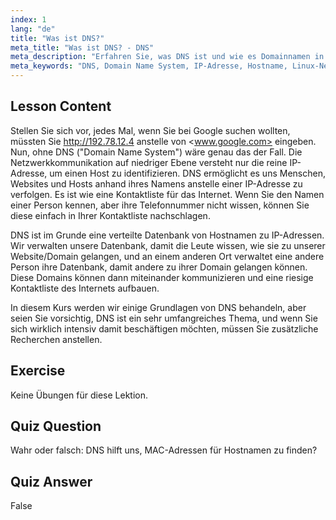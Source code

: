 ```yaml
---
index: 1
lang: "de"
title: "Was ist DNS?"
meta_title: "Was ist DNS? - DNS"
meta_description: "Erfahren Sie, was DNS ist und wie es Domainnamen in IP-Adressen übersetzt. Verstehen Sie dieses zentrale Internetkonzept mit unserem anfängerfreundlichen Linux-Leitfaden."
meta_keywords: "DNS, Domain Name System, IP-Adresse, Hostname, Linux-Netzwerk, Anfänger, Tutorial, Leitfaden"
---
```


## Lesson Content

Stellen Sie sich vor, jedes Mal, wenn Sie bei Google suchen wollten, müssten Sie <http://192.78.12.4> anstelle von <www.google.com> eingeben. Nun, ohne DNS ("Domain Name System") wäre genau das der Fall. Die Netzwerkkommunikation auf niedriger Ebene versteht nur die reine IP-Adresse, um einen Host zu identifizieren. DNS ermöglicht es uns Menschen, Websites und Hosts anhand ihres Namens anstelle einer IP-Adresse zu verfolgen. Es ist wie eine Kontaktliste für das Internet. Wenn Sie den Namen einer Person kennen, aber ihre Telefonnummer nicht wissen, können Sie diese einfach in Ihrer Kontaktliste nachschlagen.

DNS ist im Grunde eine verteilte Datenbank von Hostnamen zu IP-Adressen. Wir verwalten unsere Datenbank, damit die Leute wissen, wie sie zu unserer Website/Domain gelangen, und an einem anderen Ort verwaltet eine andere Person ihre Datenbank, damit andere zu ihrer Domain gelangen können. Diese Domains können dann miteinander kommunizieren und eine riesige Kontaktliste des Internets aufbauen.

In diesem Kurs werden wir einige Grundlagen von DNS behandeln, aber seien Sie vorsichtig, DNS ist ein sehr umfangreiches Thema, und wenn Sie sich wirklich intensiv damit beschäftigen möchten, müssen Sie zusätzliche Recherchen anstellen.

## Exercise

Keine Übungen für diese Lektion.

## Quiz Question

Wahr oder falsch: DNS hilft uns, MAC-Adressen für Hostnamen zu finden?

## Quiz Answer

False
